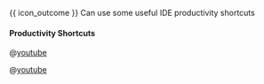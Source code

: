 <span id="prereqs"></span>

<span id="outcomes">{{ icon_outcome }} Can use some useful IDE productivity shortcuts</span>

<div id="title">

#### Productivity Shortcuts

</div>

<div id="body">

<div v-closeable alt="video: Intellij shortcuts">

@[youtube](KsVWdGOnHZU)

@[youtube](EvXpgL2iho4)


</div>

</div>

<div id="extras">
</div>